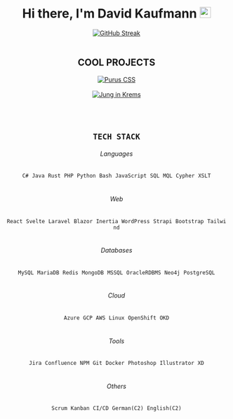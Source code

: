 <div align="center">

# Hi there, I'm David Kaufmann <img src="https://media.giphy.com/media/hvRJCLFzcasrR4ia7z/giphy.gif" width="25px">

[![GitHub Streak](https://streak-stats.demolab.com?user=kaufmann-dev&theme=transparent&hide_border=true&date_format=j%20M%5B%20Y%5D)](https://git.io/streak-stats)
<br><br>
## COOL PROJECTS

[![Purus CSS](https://github-readme-stats.vercel.app/api/pin/?username=kaufmann-dev&repo=PurusCss&theme=dark)](https://github.com/kaufmann-dev/PurusCss)<br><br>
[![Jung in Krems](https://github-readme-stats.vercel.app/api/pin/?username=kaufmann-dev&repo=JungInKrems&theme=dark)](https://github.com/kaufmann-dev/JungInKrems)

<br><br>

## `TECH STACK`

  
###### Languages
`C#`&nbsp;&nbsp;`Java`&nbsp;&nbsp;`Rust`&nbsp;&nbsp;`PHP`&nbsp;&nbsp;`Python`&nbsp;&nbsp;`Bash`&nbsp;&nbsp;`JavaScript`&nbsp;&nbsp;`SQL`&nbsp;&nbsp;`MQL`&nbsp;&nbsp;`Cypher`&nbsp;&nbsp;`XSLT`<br><br>

###### Web
`React`&nbsp;&nbsp;`Svelte`&nbsp;&nbsp;`Laravel`&nbsp;&nbsp;`Blazor`&nbsp;&nbsp;`Inertia`&nbsp;&nbsp;`WordPress`&nbsp;&nbsp;`Strapi`&nbsp;&nbsp;`Bootstrap`&nbsp;&nbsp;`Tailwind`<br><br>

###### Databases
`MySQL`&nbsp;&nbsp;`MariaDB`&nbsp;&nbsp;`Redis`&nbsp;&nbsp;`MongoDB`&nbsp;&nbsp;`MSSQL`&nbsp;&nbsp;`OracleRDBMS`&nbsp;&nbsp;`Neo4j`&nbsp;&nbsp;`PostgreSQL`<br><br>

###### Cloud
`Azure`&nbsp;&nbsp;`GCP`&nbsp;&nbsp;`AWS`&nbsp;&nbsp;`Linux`&nbsp;&nbsp;`OpenShift`&nbsp;&nbsp;`OKD`<br><br>

###### Tools
`Jira`&nbsp;&nbsp;`Confluence`&nbsp;&nbsp;`NPM`&nbsp;&nbsp;`Git`&nbsp;&nbsp;`Docker`&nbsp;&nbsp;`Photoshop`&nbsp;&nbsp;`Illustrator`&nbsp;&nbsp;`XD`<br><br>

###### Others
`Scrum`&nbsp;&nbsp;`Kanban`&nbsp;&nbsp;`CI/CD`&nbsp;&nbsp;`German(C2)`&nbsp;&nbsp;`English(C2)`<br><br>
</div>

